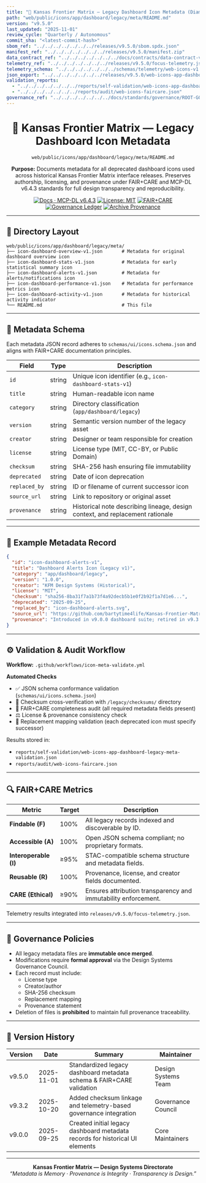 ```yaml
---
title: "📜 Kansas Frontier Matrix — Legacy Dashboard Icon Metadata (Diamond⁹ Ω / Crown∞Ω Ultimate Certified)"
path: "web/public/icons/app/dashboard/legacy/meta/README.md"
version: "v9.5.0"
last_updated: "2025-11-01"
review_cycle: "Quarterly / Autonomous"
commit_sha: "<latest-commit-hash>"
sbom_ref: "../../../../../../../releases/v9.5.0/sbom.spdx.json"
manifest_ref: "../../../../../../../releases/v9.5.0/manifest.zip"
data_contract_ref: "../../../../../../../docs/contracts/data-contract-v3.json"
telemetry_ref: "../../../../../../../releases/v9.5.0/focus-telemetry.json"
telemetry_schema: "../../../../../../../schemas/telemetry/web-icons-v1.json"
json_export: "../../../../../../../releases/v9.5.0/web-icons-app-dashboard-legacy-meta.json"
validation_reports:
  - "../../../../../../../reports/self-validation/web-icons-app-dashboard-legacy-meta-validation.json"
  - "../../../../../../../reports/audit/web-icons-faircare.json"
governance_ref: "../../../../../../../docs/standards/governance/ROOT-GOVERNANCE.md"
---
```


<div align="center">

# 📜 Kansas Frontier Matrix — **Legacy Dashboard Icon Metadata**
`web/public/icons/app/dashboard/legacy/meta/README.md`

**Purpose:** Documents metadata for all deprecated dashboard icons used across historical Kansas Frontier Matrix interface releases. Preserves authorship, licensing, and provenance under FAIR+CARE and MCP-DL v6.4.3 standards for full design transparency and reproducibility.

[![Docs · MCP-DL v6.4.3](https://img.shields.io/badge/Docs-MCP--DL%20v6.4.3-blue)](../../../../../../../docs/standards/markdown_rules.md)
[![License: MIT](https://img.shields.io/badge/License-MIT-green)](../../../../../../../LICENSE)
[![FAIR+CARE](https://img.shields.io/badge/FAIR%2BCARE-Compliant-orange)](../../../../../../../docs/standards/governance/ROOT-GOVERNANCE.md)
[![Governance Ledger](https://img.shields.io/badge/Governance-Ledger-Active-purple)](../../../../../../../docs/standards/governance/LEDGER.md)
[![Archive Provenance](https://img.shields.io/badge/Archive-Metadata%20Immutable-critical)](../../../../../../../reports/audit/web-icons-faircare.json)

</div>

---

## 📁 Directory Layout

```
web/public/icons/app/dashboard/legacy/meta/
├── icon-dashboard-overview-v1.json       # Metadata for original dashboard overview icon
├── icon-dashboard-stats-v1.json          # Metadata for early statistical summary icon
├── icon-dashboard-alerts-v1.json         # Metadata for alerts/notifications icon
├── icon-dashboard-performance-v1.json    # Metadata for performance metrics icon
├── icon-dashboard-activity-v1.json       # Metadata for historical activity indicator
└── README.md                             # This file
```

---

## 🧩 Metadata Schema

Each metadata JSON record adheres to `schemas/ui/icons.schema.json` and aligns with FAIR+CARE documentation principles.

| Field | Type | Description |
|--------|------|-------------|
| `id` | string | Unique icon identifier (e.g., `icon-dashboard-stats-v1`) |
| `title` | string | Human-readable icon name |
| `category` | string | Directory classification (`app/dashboard/legacy`) |
| `version` | string | Semantic version number of the legacy asset |
| `creator` | string | Designer or team responsible for creation |
| `license` | string | License type (MIT, CC-BY, or Public Domain) |
| `checksum` | string | SHA-256 hash ensuring file immutability |
| `deprecated` | string | Date of icon deprecation |
| `replaced_by` | string | ID or filename of current successor icon |
| `source_url` | string | Link to repository or original asset |
| `provenance` | string | Historical note describing lineage, design context, and replacement rationale |

---

## 🧾 Example Metadata Record

```json
{
  "id": "icon-dashboard-alerts-v1",
  "title": "Dashboard Alerts Icon (Legacy v1)",
  "category": "app/dashboard/legacy",
  "version": "1.0.0",
  "creator": "KFM Design Systems (Historical)",
  "license": "MIT",
  "checksum": "sha256-8ba31f7a1b73f4a92decb5b1e0f2b92f1a7d1e6...",
  "deprecated": "2025-09-25",
  "replaced_by": "icon-dashboard-alerts.svg",
  "source_url": "https://github.com/bartytime4life/Kansas-Frontier-Matrix",
  "provenance": "Introduced in v9.0.0 dashboard suite; retired in v9.3.2 to improve visibility and color contrast for WCAG 2.2 AA compliance."
}
```

---

## ⚙️ Validation & Audit Workflow

**Workflow:** `.github/workflows/icon-meta-validate.yml`

**Automated Checks**
- ✅ JSON schema conformance validation (`schemas/ui/icons.schema.json`)  
- 🔐 Checksum cross-verification with `/legacy/checksums/` directory  
- 🧾 FAIR+CARE completeness audit (all required metadata fields present)  
- ⚖️ License & provenance consistency check  
- 📜 Replacement mapping validation (each deprecated icon must specify successor)  

Results stored in:
- `reports/self-validation/web-icons-app-dashboard-legacy-meta-validation.json`  
- `reports/audit/web-icons-faircare.json`

---

## 🔍 FAIR+CARE Metrics

| Metric | Target | Description |
|--------|---------|-------------|
| **Findable (F)** | 100% | All legacy records indexed and discoverable by ID. |
| **Accessible (A)** | 100% | Open JSON schema compliant; no proprietary formats. |
| **Interoperable (I)** | ≥95% | STAC-compatible schema structure and metadata fields. |
| **Reusable (R)** | 100% | Provenance, license, and creator fields documented. |
| **CARE (Ethical)** | ≥90% | Ensures attribution transparency and immutability enforcement. |

Telemetry results integrated into `releases/v9.5.0/focus-telemetry.json`.

---

## 🧱 Governance Policies

- All legacy metadata files are **immutable once merged**.  
- Modifications require **formal approval** via the Design Systems Governance Council.  
- Each record must include:
  - License type  
  - Creator/author  
  - SHA-256 checksum  
  - Replacement mapping  
  - Provenance statement  
- Deletion of files is **prohibited** to maintain full provenance traceability.

---

## 🧾 Version History

| Version | Date | Summary | Maintainer |
|----------|------|----------|-------------|
| v9.5.0 | 2025-11-01 | Standardized legacy dashboard metadata schema & FAIR+CARE validation | Design Systems Team |
| v9.3.2 | 2025-10-20 | Added checksum linkage and telemetry-based governance integration | Governance Council |
| v9.0.0 | 2025-09-25 | Created initial legacy dashboard metadata records for historical UI elements | Core Maintainers |

---

<div align="center">

**Kansas Frontier Matrix — Design Systems Directorate**  
*“Metadata is Memory · Provenance is Integrity · Transparency is Design.”*

</div>

